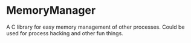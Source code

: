 # MemoryManager
A C library for easy memory management of other processes. Could be used for process hacking and other fun things.
